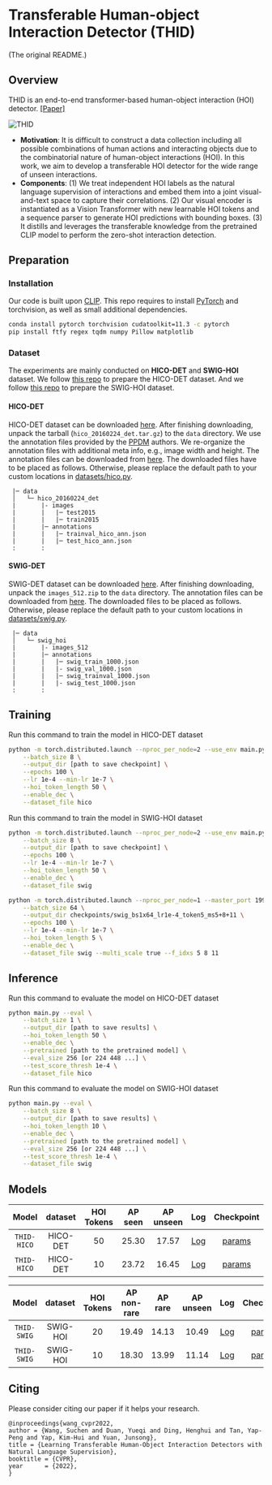# Transferable Human-object Interaction Detector (THID)

(The original README.)

## Overview

THID is an end-to-end transformer-based human-object interaction (HOI) detector. [[Paper]](https://cse.buffalo.edu/~jsyuan/papers/2022/CVPR2022_4126.pdf)

![THID](./figures/THID_arch.png)

- **Motivation**: It is difficult to construct a data collection including all possible combinations of human actions and interacting objects due to the combinatorial nature of human-object interactions (HOI). In this work, we aim to develop a transferable HOI detector for the wide range of unseen interactions.
- **Components**: (1) We treat independent HOI labels as the natural language supervision of interactions and embed them into a joint visual-and-text space to capture their correlations. (2) Our visual encoder is instantiated as a Vision Transformer with new learnable HOI tokens and a sequence parser to generate HOI predictions with bounding boxes. (3) It distills and leverages the transferable knowledge from the pretrained CLIP model to perform the zero-shot interaction detection.

## Preparation

### Installation

Our code is built upon [CLIP](https://github.com/openai/CLIP). This repo requires to install [PyTorch](https://pytorch.org/get-started/locally/) and torchvision, as well as small additional dependencies.

```bash
conda install pytorch torchvision cudatoolkit=11.3 -c pytorch
pip install ftfy regex tqdm numpy Pillow matplotlib
```

### Dataset

The experiments are mainly conducted on **HICO-DET** and **SWIG-HOI** dataset. We follow [this repo](https://github.com/YueLiao/PPDM) to prepare the HICO-DET dataset. And we follow [this repo](https://github.com/scwangdyd/large_vocabulary_hoi_detection) to prepare the SWIG-HOI dataset.

#### HICO-DET

HICO-DET dataset can be downloaded [here](https://drive.google.com/open?id=1QZcJmGVlF9f4h-XLWe9Gkmnmj2z1gSnk). After finishing downloading, unpack the tarball (`hico_20160224_det.tar.gz`) to the `data` directory. We use the annotation files provided by the [PPDM](https://github.com/YueLiao/PPDM) authors. We re-organize the annotation files with additional meta info, e.g., image width and height. The annotation files can be downloaded from [here](https://drive.google.com/open?id=1lqmevkw8fjDuTqsOOgzg07Kf6lXhK2rg). The downloaded files have to be placed as follows. Otherwise, please replace the default path to your custom locations in [datasets/hico.py](./datasets/hico.py).

``` plain
 |─ data
 │   └─ hico_20160224_det
 |       |- images
 |       |   |─ test2015
 |       |   |─ train2015
 |       |─ annotations
 |       |   |─ trainval_hico_ann.json
 |       |   |─ test_hico_ann.json
 :       :
```

#### SWIG-DET

SWIG-DET dataset can be downloaded [here](https://swig-data-weights.s3.us-east-2.amazonaws.com/images_512.zip). After finishing downloading, unpack the `images_512.zip` to the `data` directory. The annotation files can be downloaded from [here](https://drive.google.com/open?id=1GxNP99J0KP6Pwfekij_M1Z0moHziX8QN). The downloaded files to be placed as follows. Otherwise, please replace the default path to your custom locations in [datasets/swig.py](./datasets/swig.py).

``` plain
 |─ data
 │   └─ swig_hoi
 |       |- images_512
 |       |─ annotations
 |       |   |─ swig_train_1000.json
 |       |   |- swig_val_1000.json
 |       |   |─ swig_trainval_1000.json
 |       |   |- swig_test_1000.json
 :       :
```

## Training

Run this command to train the model in HICO-DET dataset

``` bash
python -m torch.distributed.launch --nproc_per_node=2 --use_env main.py \
    --batch_size 8 \
    --output_dir [path to save checkpoint] \
    --epochs 100 \
    --lr 1e-4 --min-lr 1e-7 \
    --hoi_token_length 50 \
    --enable_dec \
    --dataset_file hico
```

Run this command to train the model in SWIG-HOI dataset

``` bash
python -m torch.distributed.launch --nproc_per_node=2 --use_env main.py \
    --batch_size 8 \
    --output_dir [path to save checkpoint] \
    --epochs 100 \
    --lr 1e-4 --min-lr 1e-7 \
    --hoi_token_length 50 \
    --enable_dec \
    --dataset_file swig
```


```bash
python -m torch.distributed.launch --nproc_per_node=1 --master_port 1991 --use_env main.py \
    --batch_size 64 \
    --output_dir checkpoints/swig_bs1x64_lr1e-4_token5_ms5+8+11 \
    --epochs 100 \
    --lr 1e-4 --min-lr 1e-7 \
    --hoi_token_length 5 \
    --enable_dec \
    --dataset_file swig --multi_scale true --f_idxs 5 8 11
```

## Inference

Run this command to evaluate the model on HICO-DET dataset

``` bash
python main.py --eval \
    --batch_size 1 \
    --output_dir [path to save results] \
    --hoi_token_length 50 \
    --enable_dec \
    --pretrained [path to the pretrained model] \
    --eval_size 256 [or 224 448 ...] \
    --test_score_thresh 1e-4 \
    --dataset_file hico
```

Run this command to evaluate the model on SWIG-HOI dataset

``` bash
python main.py --eval \
    --batch_size 8 \
    --output_dir [path to save results] \
    --hoi_token_length 10 \
    --enable_dec \
    --pretrained [path to the pretrained model] \
    --eval_size 256 [or 224 448 ...] \
    --test_score_thresh 1e-4 \
    --dataset_file swig
```

## Models

| Model | dataset | HOI Tokens | AP seen | AP unseen | Log | Checkpoint |
| :-----: | :-----: | :-----: | :-----: | :-----: | :-----: | :-----: |
| `THID-HICO` | HICO-DET | 50 | 25.30 | 17.57 | [Log](https://github.com/scwangdyd/promting_hoi/releases/download/v0.2/thid_hico_token50_epoch100_log.txt) | [params](https://github.com/scwangdyd/promting_hoi/releases/download/v0.2/thid_hico_token50_epoch100.pth)|
| `THID-HICO` | HICO-DET | 10 | 23.72 | 16.45 | [Log](https://github.com/scwangdyd/promting_hoi/releases/download/v0.2/thid_hico_token10_epoch100_log.txt) | [params](https://github.com/scwangdyd/promting_hoi/releases/download/v0.2/thid_hico_token10_epoch100.pth)|

| Model | dataset | HOI Tokens | AP non-rare | AP rare | AP unseen |  Log | Checkpoint |
| :-----: | :-----: | :-----: | :-----: | :-----: | :-----: | :-----: | :-----: |
| `THID-SWIG` | SWIG-HOI | 20 | 19.49 | 14.13 | 10.49 | [Log](https://github.com/scwangdyd/promting_hoi/releases/download/v0.2/thid_swig_token20_epoch100_log.txt) | [params](https://github.com/scwangdyd/promting_hoi/releases/download/v0.2/thid_swig_token20_epoch100.pth)|
| `THID-SWIG` | SWIG-HOI | 10 | 18.30 | 13.99 | 11.14 | [Log](https://github.com/scwangdyd/promting_hoi/releases/download/v0.2/thid_swig_token10_epoch50_log.txt) | [params](https://github.com/scwangdyd/promting_hoi/releases/download/v0.2/thid_swig_token10_epoch50.pth)|

## Citing

Please consider citing our paper if it helps your research.

```
@inproceedings{wang_cvpr2022,
author = {Wang, Suchen and Duan, Yueqi and Ding, Henghui and Tan, Yap-Peng and Yap, Kim-Hui and Yuan, Junsong},
title = {Learning Transferable Human-Object Interaction Detectors with Natural Language Supervision},
booktitle = {CVPR},
year      = {2022},
}
```